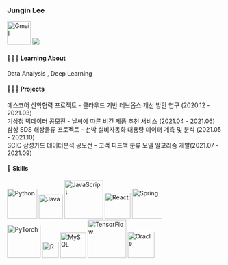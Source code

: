 ### Jungin Lee 
<img alt="Gmail" width='55px' src="https://img.shields.io/badge/Gmail-d14836?style=flat-square&logo=Gmail&logoColor=white&link=mailto:jilee0980@gmail.com"/> <a href="http:/zungin.github.io" width='40px' target="_blank"> <img src="https://img.shields.io/badge/Blog-DD0B78?style=flat-square&logo=GitHub%20Sponsors&logoColor=white"/></a> <Br> 

#### 🏃🏼‍♀️ Learning About <br> 
Data Analysis , Deep Learning <br>
  

#### 🏃🏼‍♀️ Projects <br> 
  
에스코어 산학협력 프로젝트 - 클라우드 기반 데브옵스 개선 방안 연구 (2020.12 - 2021.03) <br>
기상청 빅데이터 공모전 - 날씨에 따른 비건 제품 추천 서비스 (2021.04 - 2021.06) <br>
삼성 SDS 해상물류 프로젝트 - 선박 설비자동화 대용량 데이터 계측 및 분석 (2021.05 - 2021.10) <br>
SCIC 삼성카드 데이터분석 공모전 - 고객 피드백 분류 모델 알고리즘 개발(2021.07 - 2021.09) <br>

  
#### 🐯 Skills <br>
<img alt="Python" width='70px' src="https://img.shields.io/badge/python-%2314354C.svg?style=for-the-badge&logo=python&logoColor=white"/> <img alt="Java" width='56px' src="https://img.shields.io/badge/java-%23ED8B00.svg?style=for-the-badge&logo=java&logoColor=white"/> <img alt="JavaScript" width='90px' src="https://img.shields.io/badge/javascript-%23323330.svg?style=for-the-badge&logo=javascript&logoColor=%23F7DF1E"/> <img alt="React" width='60px'  src="https://img.shields.io/badge/react-%2320232a.svg?style=for-the-badge&logo=react&logoColor=%2361DAFB"/>  <img alt="Spring" width='70px' src="https://img.shields.io/badge/spring-%236DB33F.svg?style=for-the-badge&logo=spring&logoColor=white"/> <br>
  <img alt="PyTorch" width='78px' src="https://img.shields.io/badge/PyTorch-%23EE4C2C.svg?style=for-the-badge&logo=PyTorch&logoColor=white" /> <img alt="R" width='38px' src="https://img.shields.io/badge/r-%23276DC3.svg?style=for-the-badge&logo=r&logoColor=white"/> <img alt="MySQL" width='60px' src="https://img.shields.io/badge/mysql-%2300f.svg?style=for-the-badge&logo=mysql&logoColor=white"/>  <img alt="TensorFlow" width='90px'  src="https://img.shields.io/badge/TensorFlow-%23FF6F00.svg?style=for-the-badge&logo=TensorFlow&logoColor=white" /> <img alt="Oracle" width='62px' src ="https://img.shields.io/badge/oracle-%23F00000.svg?style=for-the-badge&logo=oracle&logoColor=white" /> <br> 
  


 

